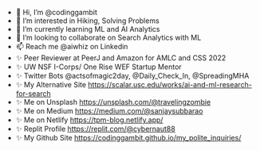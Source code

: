 - 👋 Hi, I’m @codinggambit
- 👀 I’m interested in Hiking, Solving Problems
- 🌱 I’m currently learning ML and AI Analytics
- 💞️ I’m looking to collaborate on Search Analytics with ML
- 📫 Reach me @aiwhiz on Linkedin
- ✨ Peer Reviewer at PeerJ and Amazon for AMLC and CSS 2022
- ✨ UW NSF I-Corps/ One Rise WEF Startup Mentor
- ✨ Twitter Bots @actsofmagic2day, @Daily_Check_In, @SpreadingMHA
- ✨ My Alternative Site https://scalar.usc.edu/works/ai-and-ml-research-for-search
- ✨ Me on Unsplash https://unsplash.com/@travelingzombie
- ✨ Me on Medium https://medium.com/@sanjaysubbarao 
- ✨ Me on Netlify https://tpm-blog.netlify.app/ 
- ✨ Replit Profile https://replit.com/@cybernaut88
- ✨ My Github Site https://codinggambit.github.io/my_polite_inquiries/
<!---
codinggambit/codinggambit is a ✨ special ✨ repository because its `README.md` (this file) appears on your GitHub profile.
You can click the Preview link to take a look at your changes.
--->
